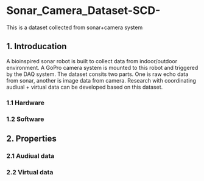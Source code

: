 # Sonar_Camera_Dataset-SCD-
This is a dataset collected from sonar+camera system

## 1. Introducation
A bioinspired sonar robot is built to collect data from indoor/outdoor environment. A GoPro camera system is mounted to this robot and triggered by the DAQ system. The dataset consits two parts. One is raw echo data from sonar, another is image data from camera. Research with coordinating audiual + virtual data can be developed based on this dataset.

### 1.1 Hardware




### 1.2 Software





## 2. Properties


### 2.1 Audiual data

### 2.2 Virtual data



